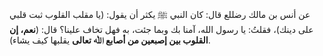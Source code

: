 عن أنس بن مالك رضللع  قال: كان النبي ﷺ يكثر أن يقول: (يا مقلب القلوب ثبت قلبي على دينك)، فقلتُ: يا رسول الله، آمنا بك وبما جئت، به فهل تخاف علينا؟ قال: (**نعم، إن القلوب بين إصبعين من أصابع ﷲ تعالى** يقلبها كيف يشاء).